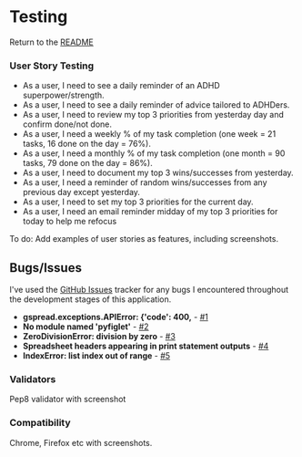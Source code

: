 
# Testing

Return to the [README](README.md)

### User Story Testing

* As a user, I need to see a daily reminder of an ADHD superpower/strength.
* As a user, I need to see a daily reminder of advice tailored to ADHDers.
* As a user, I need to review my top 3 priorities from yesterday day and confirm done/not done.
* As a user, I need a weekly % of my task completion (one week = 21 tasks, 16 done on the day = 76%). 
* As a user, I need a monthly % of my task completion (one month = 90 tasks, 79 done on the day = 86%).
* As a user, I need to document my top 3 wins/successes from yesterday.
* As a user, I need a reminder of random wins/successes from any previous day except yesterday.
* As a user, I need to set my top 3 priorities for the current day.
* As a user, I need an email reminder midday of my top 3 priorities for today to help me refocus

To do: Add examples of user stories as features, including screenshots.

## Bugs/Issues

I've used the [GitHub Issues](https://github.com/declanosullivan/ADHD-Superheros/issues) tracker for any bugs I encountered throughout the development stages of this application.

* **gspread.exceptions.APIError: {'code': 400,** - [#1](https://github.com/declanosullivan/ADHD-Superheros/issues/1)
* **No module named 'pyfiglet'** - [#2](https://github.com/declanosullivan/ADHD-Superheros/issues/2)
* **ZeroDivisionError: division by zero** - [#3](https://github.com/declanosullivan/ADHD-Superheros/issues/3)
* **Spreadsheet headers appearing in print statement outputs** - [#4](https://github.com/declanosullivan/ADHD-Superheros/issues/4)
* **IndexError: list index out of range** - [#5](https://github.com/declanosullivan/ADHD-Superheros/issues/5)

### Validators

Pep8 validator with screenshot

### Compatibility

Chrome, Firefox etc with screenshots. 